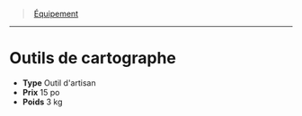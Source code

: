 ﻿---
!EquipmentItem
Type: Outil d'artisan
Price: 15 po
Weight: 3 kg
Id: equipment_hd.md#outils-de-cartographe
ParentLink: equipment_hd.md#Équipement
Name: Outils de cartographe
ParentName: Équipement
NameLevel: 1
Attributes: {}
AttributesDictionary: >+
  {}

---
> [Équipement](hd_equipment.md)

---

# Outils de cartographe

- **Type** Outil d'artisan
- **Prix** 15 po
- **Poids** 3 kg

